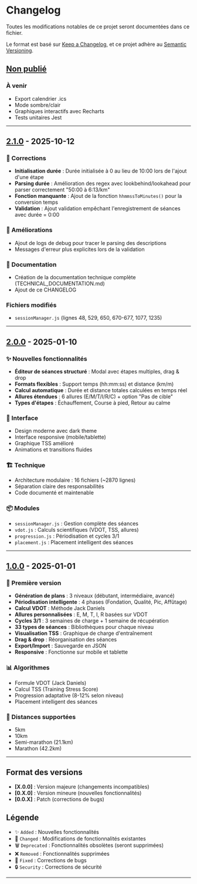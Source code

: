 # Changelog

Toutes les modifications notables de ce projet seront documentées dans ce fichier.

Le format est basé sur [Keep a Changelog](https://keepachangelog.com/fr/1.0.0/),
et ce projet adhère au [Semantic Versioning](https://semver.org/lang/fr/).

## [Non publié]

### À venir
- Export calendrier .ics
- Mode sombre/clair
- Graphiques interactifs avec Recharts
- Tests unitaires Jest

---

## [2.1.0] - 2025-10-12

### 🐛 Corrections
- **Initialisation durée** : Durée initialisée à 0 au lieu de 10:00 lors de l'ajout d'une étape
- **Parsing durée** : Amélioration des regex avec lookbehind/lookahead pour parser correctement "50:00 à 6:13/km"
- **Fonction manquante** : Ajout de la fonction `hhmmssToMinutes()` pour la conversion temps
- **Validation** : Ajout validation empêchant l'enregistrement de séances avec durée = 0:00

### 🔧 Améliorations
- Ajout de logs de debug pour tracer le parsing des descriptions
- Messages d'erreur plus explicites lors de la validation

### 📝 Documentation
- Création de la documentation technique complète (TECHNICAL_DOCUMENTATION.md)
- Ajout de ce CHANGELOG

### Fichiers modifiés
- `sessionManager.js` (lignes 48, 529, 650, 670-677, 1077, 1235)

---

## [2.0.0] - 2025-01-10

### ✨ Nouvelles fonctionnalités
- **Éditeur de séances structuré** : Modal avec étapes multiples, drag & drop
- **Formats flexibles** : Support temps (hh:mm:ss) et distance (km/m)
- **Calcul automatique** : Durée et distance totales calculées en temps réel
- **Allures étendues** : 6 allures (E/M/T/I/R/C) + option "Pas de cible"
- **Types d'étapes** : Échauffement, Course à pied, Retour au calme

### 🎨 Interface
- Design moderne avec dark theme
- Interface responsive (mobile/tablette)
- Graphique TSS amélioré
- Animations et transitions fluides

### 🏗️ Technique
- Architecture modulaire : 16 fichiers (~2870 lignes)
- Séparation claire des responsabilités
- Code documenté et maintenable

### 📦 Modules
- `sessionManager.js` : Gestion complète des séances
- `vdot.js` : Calculs scientifiques (VDOT, TSS, allures)
- `progression.js` : Périodisation et cycles 3/1
- `placement.js` : Placement intelligent des séances

---

## [1.0.0] - 2025-01-01

### 🚀 Première version
- **Génération de plans** : 3 niveaux (débutant, intermédiaire, avancé)
- **Périodisation intelligente** : 4 phases (Fondation, Qualité, Pic, Affûtage)
- **Calcul VDOT** : Méthode Jack Daniels
- **Allures personnalisées** : E, M, T, I, R basées sur VDOT
- **Cycles 3/1** : 3 semaines de charge + 1 semaine de récupération
- **33 types de séances** : Bibliothèques pour chaque niveau
- **Visualisation TSS** : Graphique de charge d'entraînement
- **Drag & drop** : Réorganisation des séances
- **Export/Import** : Sauvegarde en JSON
- **Responsive** : Fonctionne sur mobile et tablette

### 📊 Algorithmes
- Formule VDOT (Jack Daniels)
- Calcul TSS (Training Stress Score)
- Progression adaptative (8-12% selon niveau)
- Placement intelligent des séances

### 🎯 Distances supportées
- 5km
- 10km
- Semi-marathon (21.1km)
- Marathon (42.2km)

---

## Format des versions

- **[X.0.0]** : Version majeure (changements incompatibles)
- **[0.X.0]** : Version mineure (nouvelles fonctionnalités)
- **[0.0.X]** : Patch (corrections de bugs)

## Légende

- ✨ `Added` : Nouvelles fonctionnalités
- 🔧 `Changed` : Modifications de fonctionnalités existantes
- 🗑️ `Deprecated` : Fonctionnalités obsolètes (seront supprimées)
- ❌ `Removed` : Fonctionnalités supprimées
- 🐛 `Fixed` : Corrections de bugs
- 🔒 `Security` : Corrections de sécurité

---

[Non publié]: https://github.com/imtheyoyo/plan-course/compare/v2.1.0...HEAD
[2.1.0]: https://github.com/imtheyoyo/plan-course/compare/v2.0.0...v2.1.0
[2.0.0]: https://github.com/imtheyoyo/plan-course/compare/v1.0.0...v2.0.0
[1.0.0]: https://github.com/imtheyoyo/plan-course/releases/tag/v1.0.0
